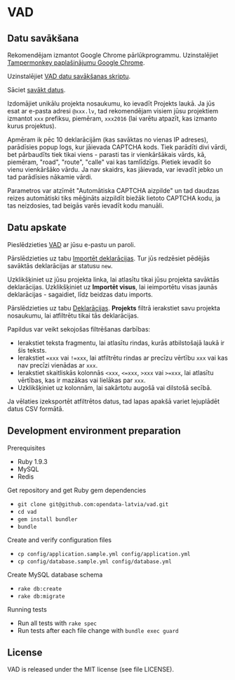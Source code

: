 VAD
===

Datu savākšana
---------------

Rekomendējam izmantot Google Chrome pārlūkprogrammu.
Uzinstalējiet [Tampermonkey paplašinājumu Google Chrome](https://chrome.google.com/webstore/detail/tampermonkey/dhdgffkkebhmkfjojejmpbldmpobfkfo
).

Uzinstalējiet [VAD datu savākšanas skriptu](https://vad.opendata.lv/vid-vad-vici.user.js).

Sāciet [savākt datus](https://www6.vid.gov.lv/vid_pdb/vad).

Izdomājiet unikālu projekta nosaukumu, ko ievadīt Projekts laukā.
Ja jūs esat ar e-pasta adresi `@xxx.lv`, tad rekomendējam visiem jūsu projektiem izmantot `xxx` prefiksu, piemēram, `xxx2016`
(lai varētu atpazīt, kas izmanto kurus projektus).

Apmēram ik pēc 10 deklarācijām (kas savāktas no vienas IP adreses), parādīsies popup logs, kur jāievada CAPTCHA kods.
Tiek parādīti divi vārdi, bet pārbaudīts tiek tikai viens - parasti tas ir vienkāršākais vārds, kā, piemēram, "road", "route", "calle" vai kas tamlīdzīgs.
Pietiek ievadīt šo vienu vienkāršāko vārdu. Ja nav skaidrs, kas jāievada, var ievadīt jebko un tad parādīsies nākamie vārdi.

Parametros var atzīmēt "Automātiska CAPTCHA aizpilde" un tad daudzas reizes automātiski tiks mēģināts aizpildīt biežāk lietoto CAPTCHA kodu,
ja tas neizdosies, tad beigās varēs ievadīt kodu manuāli.

Datu apskate
------------

Pieslēdzieties [VAD](https://vad.opendata.lv) ar jūsu e-pastu un paroli.

Pārslēdzieties uz tabu [Importēt deklarācijas](https://vad.opendata.lv/import_declarations).
Tur jūs redzēsiet pēdējās savāktās deklarācijas ar statusu `new`.

Uzklikšķiniet uz jūsu projekta linka, lai atlasītu tikai jūsu projekta savāktās deklarācijas.
Uzklikšķiniet uz **Importēt visus**, lai ieimportētu visas jaunās deklarācijas - sagaidiet, līdz beidzas datu imports.

Pārslēdzieties uz tabu [Deklarācijas](https://vad.opendata.lv/declarations).
**Projekts** filtrā ierakstiet savu projekta nosaukumu, lai atfiltrētu tikai tās deklarācijas.

Papildus var veikt sekojošas filtrēšanas darbības:

* Ierakstiet teksta fragmentu, lai atlasītu rindas, kurās atbilstošajā laukā ir šis teksts.
* Ierakstiet `=xxx` vai `!=xxx`, lai atfiltrētu rindas ar precīzu vērtību `xxx` vai kas nav precīzi vienādas ar `xxx`.
* Ierakstiet skaitliskās kolonnās `<xxx`, `<=xxx`, `>xxx` vai `>=xxx`, lai atlasītu vērtības, kas ir mazākas vai lielākas par `xxx`.
* Uzklikšķiniet uz kolonnām, lai sakārtotu augošā vai dilstošā secībā.

Ja vēlaties izeksportēt atfiltrētos datus, tad lapas apakšā variet lejuplādēt datus CSV formātā.

Development environment preparation
-----------------------------------

Prerequisites

* Ruby 1.9.3
* MySQL
* Redis

Get repository and get Ruby gem dependencies

* `git clone git@github.com:opendata-latvia/vad.git`
* `cd vad`
* `gem install bundler`
* `bundle`

Create and verify configuration files

* `cp config/application.sample.yml config/application.yml`
* `cp config/database.sample.yml config/database.yml`

Create MySQL database schema

* `rake db:create`
* `rake db:migrate`

Running tests

* Run all tests with `rake spec`
* Run tests after each file change with `bundle exec guard`

License
-------

VAD is released under the MIT license (see file LICENSE).
